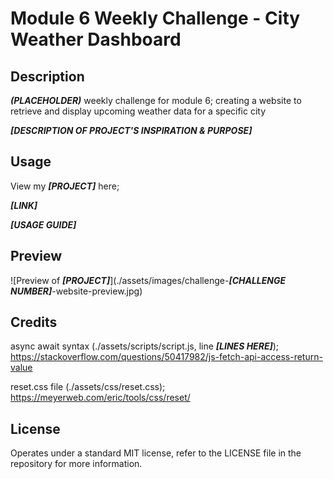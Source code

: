 # Module 6 Weekly Challenge - City Weather Dashboard

## Description

***(PLACEHOLDER)*** weekly challenge for module 6; creating a website to retrieve and display upcoming weather data for a specific city

***[DESCRIPTION OF PROJECT'S INSPIRATION & PURPOSE]***

## Usage

View my ***[PROJECT]*** here;

***[LINK]***

***[USAGE GUIDE]***

## Preview

![Preview of ***[PROJECT]***](./assets/images/challenge-***[CHALLENGE NUMBER]***-website-preview.jpg)

## Credits

async await syntax (./assets/scripts/script.js, line ***[LINES HERE]***); https://stackoverflow.com/questions/50417982/js-fetch-api-access-return-value

reset.css file (./assets/css/reset.css);
https://meyerweb.com/eric/tools/css/reset/

## License

Operates under a standard MIT license, refer to the LICENSE file in the repository for more information.
